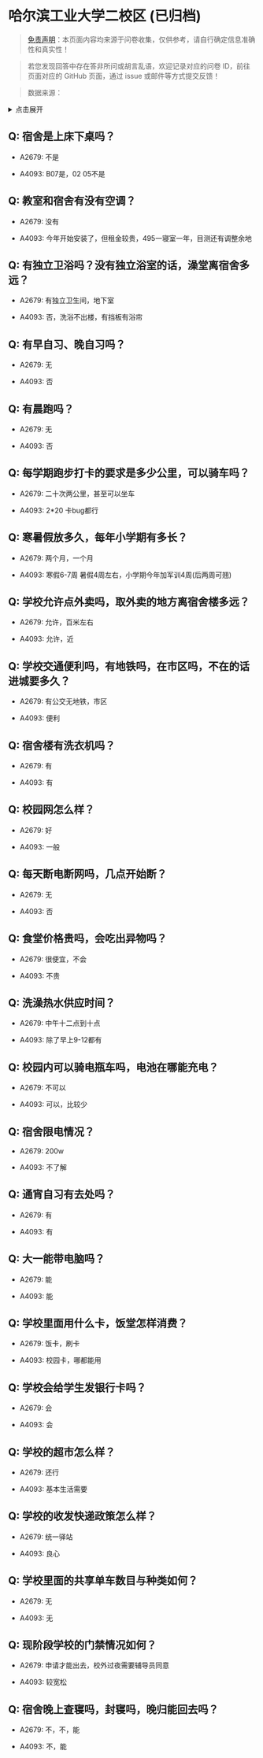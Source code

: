 # 哈尔滨工业大学二校区 (已归档)

> [免责声明](https://colleges.chat/#_3)：本页面内容均来源于问卷收集，仅供参考，请自行确定信息准确性和真实性！

> 若您发现回答中存在答非所问或胡言乱语，欢迎记录对应的问卷 ID，前往页面对应的 GitHub 页面，通过 issue 或邮件等方式提交反馈！

> 数据来源：

<details><summary>点击展开</summary>
<ul>
<li>A2679: 匿名 (2021 年 06 月)</li>
<li>A4093: 匿名 (2022 年 06 月)</li>
</ul>
</details>

## Q: 宿舍是上床下桌吗？

- A2679: 不是

- A4093: B07是，02 05不是

## Q: 教室和宿舍有没有空调？

- A2679: 没有

- A4093: 今年开始安装了，但租金较贵，495一寝室一年，目测还有调整余地

## Q: 有独立卫浴吗？没有独立浴室的话，澡堂离宿舍多远？

- A2679: 有独立卫生间，地下室

- A4093: 否，洗浴不出楼，有挡板有浴帘

## Q: 有早自习、晚自习吗？

- A2679: 无

- A4093: 否

## Q: 有晨跑吗？

- A2679: 无

- A4093: 否

## Q: 每学期跑步打卡的要求是多少公里，可以骑车吗？

- A2679: 二十次两公里，甚至可以坐车

- A4093: 2\*20 卡bug都行

## Q: 寒暑假放多久，每年小学期有多长？

- A2679: 两个月，一个月

- A4093: 寒假6-7周 暑假4周左右，小学期今年加军训4周(后两周可翘)

## Q: 学校允许点外卖吗，取外卖的地方离宿舍楼多远？

- A2679: 允许，百米左右

- A4093: 允许，近

## Q: 学校交通便利吗，有地铁吗，在市区吗，不在的话进城要多久？

- A2679: 有公交无地铁，市区

- A4093: 便利

## Q: 宿舍楼有洗衣机吗？

- A2679: 有

- A4093: 有

## Q: 校园网怎么样？

- A2679: 好

- A4093: 一般

## Q: 每天断电断网吗，几点开始断？

- A2679: 无

- A4093: 否

## Q: 食堂价格贵吗，会吃出异物吗？

- A2679: 很便宜，不会

- A4093: 不贵

## Q: 洗澡热水供应时间？

- A2679: 中午十二点到十点

- A4093: 除了早上9-12都有

## Q: 校园内可以骑电瓶车吗，电池在哪能充电？

- A2679: 不可以

- A4093: 可以，比较少

## Q: 宿舍限电情况？

- A2679: 200w

- A4093: 不了解

## Q: 通宵自习有去处吗？

- A2679: 有

- A4093: 有

## Q: 大一能带电脑吗？

- A2679: 能

- A4093: 能

## Q: 学校里面用什么卡，饭堂怎样消费？

- A2679: 饭卡，刷卡

- A4093: 校园卡，哪都能用

## Q: 学校会给学生发银行卡吗？

- A2679: 会

- A4093: 会

## Q: 学校的超市怎么样？

- A2679: 还行

- A4093: 基本生活需要

## Q: 学校的收发快递政策怎么样？

- A2679: 统一驿站

- A4093: 良心

## Q: 学校里面的共享单车数目与种类如何？

- A2679: 无

- A4093: 无

## Q: 现阶段学校的门禁情况如何？

- A2679: 申请才能出去，校外过夜需要辅导员同意

- A4093: 较宽松

## Q: 宿舍晚上查寝吗，封寝吗，晚归能回去吗？

- A2679: 不，不，能

- A4093: 不，能

